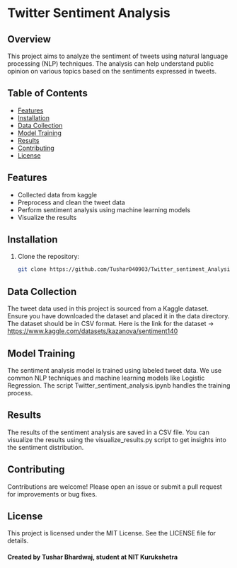 # Twitter Sentiment Analysis

## Overview

This project aims to analyze the sentiment of tweets using natural language processing (NLP) techniques. The analysis can help understand public opinion on various topics based on the sentiments expressed in tweets.

## Table of Contents

- [Features](#features)
- [Installation](#installation)
- [Data Collection](#data-collection)
- [Model Training](#model-training)
- [Results](#results)
- [Contributing](#contributing)
- [License](#license)

## Features

- Collected data from kaggle
- Preprocess and clean the tweet data
- Perform sentiment analysis using machine learning models
- Visualize the results

## Installation

1. Clone the repository:
   ```bash
   git clone https://github.com/Tushar040903/Twitter_sentiment_Analysis.git

## Data Collection
The tweet data used in this project is sourced from a Kaggle dataset. Ensure you have downloaded the dataset and placed it in the data directory. The dataset should be in CSV format.
Here is the link for the dataset -> https://www.kaggle.com/datasets/kazanova/sentiment140

## Model Training
The sentiment analysis model is trained using labeled tweet data. We use common NLP techniques and machine learning models like Logistic Regression. The script Twitter_sentiment_analysis.ipynb handles the training process.

## Results
The results of the sentiment analysis are saved in a CSV file. You can visualize the results using the visualize_results.py script to get insights into the sentiment distribution.

## Contributing
Contributions are welcome! Please open an issue or submit a pull request for improvements or bug fixes.

## License
This project is licensed under the MIT License. See the LICENSE file for details.

#### Created by Tushar Bhardwaj, student at NIT Kurukshetra
